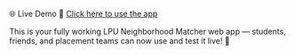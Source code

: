 🌐 Live Demo
🔗 [Click here to use the app](https://render.com/docs/web-services#port-binding)

This is your fully working LPU Neighborhood Matcher web app — students, friends, and placement teams can now use and test it live! 🎉
